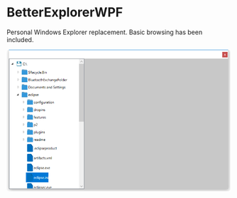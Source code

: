 # BetterExplorerWPF
Personal Windows Explorer replacement. Basic browsing has been included.  

![](Images/screen.png)